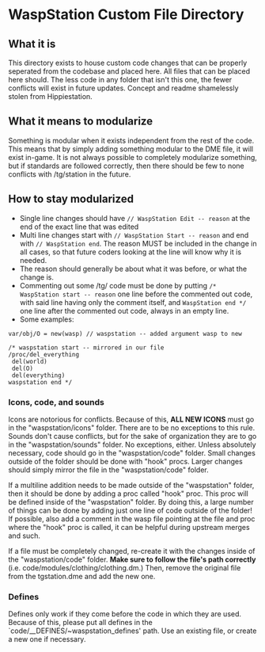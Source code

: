 # WaspStation Custom File Directory

## What it is

This directory exists to house custom code changes that can be properly seperated from the codebase and placed here. All files that can be placed here should. The less code in any folder that isn't this one, the fewer conflicts will exist in future updates. Concept and readme shamelessly stolen from Hippiestation.

## What it means to modularize

Something is modular when it exists independent from the rest of the code. This means that by simply adding something modular to the DME file, it will exist in-game. It is not always possible to completely modularize something, but if standards are followed correctly, then there should be few to none conflicts with /tg/station in the future.

## How to stay modularized

- Single line changes should have `// WaspStation Edit -- reason` at the end of the exact line that was edited
- Multi line changes start with `// WaspStation Start -- reason` and end with `// WaspStation end`. The reason MUST be included in the change in all cases, so that future coders looking at the line will know why it is needed.
- The reason should generally be about what it was before, or what the change is.
- Commenting out some /tg/ code must be done by putting `/* WaspStation start -- reason` one line before the commented out code, with said line having only the comment itself, and `WaspStation end */` one line after the commented out code, always in an empty line.
- Some examples:

```dm
var/obj/O = new(wasp) // waspstation -- added argument wasp to new
```

```dm
/* waspstation start -- mirrored in our file
/proc/del_everything
 del(world)
 del(O)
 del(everything)
waspstation end */
```

### Icons, code, and sounds

Icons are notorious for conflicts. Because of this, **ALL NEW ICONS** must go in the "waspstation/icons" folder. There are to be no exceptions to this rule. Sounds don't cause conflicts, but for the sake of organization they are to go in the "waspstation/sounds" folder. No exceptions, either. Unless absolutely necessary, code should go in the "waspstation/code" folder. Small changes outside of the folder should be done with "hook" procs. Larger changes should simply mirror the file in the "waspstation/code" folder.

If a multiline addition needs to be made outside of the "waspstation" folder, then it should be done by adding a proc called "hook" proc. This proc will be defined inside of the "waspstation" folder. By doing this, a large number of things can be done by adding just one line of code outside of the folder! If possible, also add a comment in the wasp file pointing at the file and proc where the "hook" proc is called, it can be helpful during upstream merges and such.

If a file must be completely changed, re-create it with the changes inside of the "waspstation/code" folder. **Make sure to follow the file's path correctly** (i.e. code/modules/clothing/clothing.dm.) Then, remove the original file from the tgstation.dme and add the new one.

### Defines

Defines only work if they come before the code in which they are used. Because of this, please put all defines in the `code/__DEFINES/~waspstation_defines' path. Use an existing file, or create a new one if necessary.
